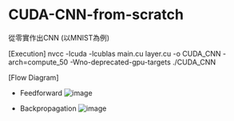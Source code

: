 # CUDA-CNN-from-scratch
從零實作出CNN (以MNIST為例)

[Execution]
nvcc -lcuda -lcublas main.cu layer.cu -o CUDA_CNN -arch=compute_50 -Wno-deprecated-gpu-targets
./CUDA_CNN

[Flow Diagram]
- Feedforward 
![image](https://github.com/user-attachments/assets/ff048cd0-98fe-4318-9799-2c7da3c89921)

- Backpropagation
![image](https://github.com/user-attachments/assets/e32de57f-896d-4e1b-92c0-4876bda30e53)
